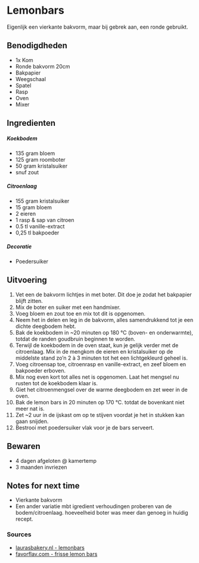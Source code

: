 # Lemonbars

Eigenlijk een vierkante bakvorm, maar bij gebrek aan, een ronde gebruikt.

## Benodigdheden

* 1x Kom
* Ronde bakvorm 20cm
* Bakpapier
* Weegschaal
* Spatel
* Rasp
* Oven
* Mixer

## Ingredienten

##### Koekbodem

* 135 gram bloem
* 125 gram roomboter
* 50 gram kristalsuiker
* snuf zout

##### Citroenlaag

* 155 gram kristalsuiker
* 15 gram bloem
* 2 eieren
* 1 rasp & sap van citroen
* 0.5 tl vanille-extract
* 0,25 tl bakpoeder

##### Decoratie

* Poedersuiker

## Uitvoering

1. Vet een de bakvorm lichtjes in met boter. Dit doe je zodat het bakpapier blijft zitten.
2. Mix de boter en suiker met een handmixer.
3. Voeg bloem en zout toe en mix tot dit is opgenomen.
4. Neem het in delen en leg in de bakvorm, alles samendrukkend tot je een dichte deegbodem hebt.
5. Bak de koekbodem in ~20 minuten op 180 °C (boven- en onderwarmte), totdat de randen goudbruin beginnen te worden.
6. Terwijl de koekbodem in de oven staat, kun je gelijk verder met de citroenlaag. Mix in de mengkom de eieren en kristalsuiker op de middelste stand zo’n 2 à 3 minuten tot het een lichtgekleurd geheel is.
7. Voeg citroensap toe, citroenrasp en vanille-extract, en zeef bloem en bakpoeder erboven.
8. Mix nog even kort tot alles net is opgenomen. Laat het mengsel nu rusten tot de koekbodem klaar is.
9. Giet het citroenmengsel over de warme deegbodem en zet weer in de oven.
10. Bak de lemon bars in 20 minuten op 170 °C. totdat de bovenkant niet meer nat is.
11. Zet \~2 uur in de ijskast om op te stijven voordat je het in stukken kan gaan snijden.
12. Bestrooi met poedersuiker vlak voor je de bars serveert.


## Bewaren

* 4 dagen afgeloten @ kamertemp
* 3 maanden invriezen

## Notes for next time

* Vierkante bakvorm
* Een ander variatie mbt igredient verhoudingen proberen van de bodem/citroenlaag. hoeveelheid boter was meer dan genoeg in huidig recept.

### Sources
* [laurasbakery.nl - lemonbars](https://www.laurasbakery.nl/lemon-bars/)
* [favorflav.com - frisse lemon bars](https://favorflav.com/nl/recipes/sweet/recept-zo-maak-je-lekkere-frisse-lemon-bars/)